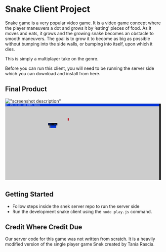 # Snake Client Project

Snake game is a very popular video game. It is a video game concept where the player maneuvers a dot and grows it by ‘eating’ pieces of food. As it moves and eats, it grows and the growing snake becomes an obstacle to smooth maneuvers. The goal is to grow it to become as big as possible without bumping into the side walls, or bumping into itself, upon which it dies.

This is simply a multiplayer take on the genre.

Before you can run this client, you will need to be running the server side which you can download and install from here. 

## Final Product

!["screenshot description"](#)
![Alt text](image.png)



## Getting Started

- Follow steps inside the snek server repo to run the server side
- Run the development snake client using the `node play.js` command.


## Credit Where Credit Due
Our server code for this game was not written from scratch. It is a heavily modified version of the single player game Snek created by Tania Rascia.
